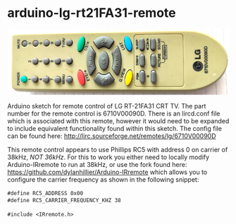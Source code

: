 # arduino-lg-rt21FA31-remote

![alt text](doc/LG_6710V00090D.jpg?raw=true "LG 6710V00090D Remote")


Arduino sketch for remote control of LG RT-21FA31 CRT TV.
The part number for the remote control is 6710V00090D.
There is an lircd.conf file which is associated with this remote, however it would need to be expanded to include equivalent functionality found within this sketch. The config file can be found here: http://lirc.sourceforge.net/remotes/lg/6710V00090D

This remote control appears to use Phillips RC5 with address 0 on carrier of 38kHz, _*NOT 36kHz*_.
For this to work you either need to locally modify Arduino-IRremote to run at 38kHz, or use the fork found here: https://github.com/dylanhillier/Arduino-IRremote which allows you to configure the carrier frequency as shown in the following snippet:


```
#define RC5_ADDRESS 0x00
#define RC5_CARRIER_FREQUENCY_KHZ 38

#include <IRremote.h>

```

